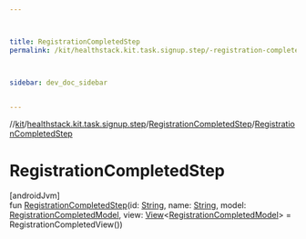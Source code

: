```yaml
---



title: RegistrationCompletedStep
permalink: /kit/healthstack.kit.task.signup.step/-registration-completed-step/-registration-completed-step.html



sidebar: dev_doc_sidebar


---
```




//[kit](/kit.html)/[healthstack.kit.task.signup.step](../index.html)/[RegistrationCompletedStep](index.html)/[RegistrationCompletedStep](-registration-completed-step.html)



# RegistrationCompletedStep



[androidJvm]\
fun [RegistrationCompletedStep](-registration-completed-step.html)(id: [String](https://kotlinlang.org/api/latest/jvm/stdlib/kotlin/-string/index.html), name: [String](https://kotlinlang.org/api/latest/jvm/stdlib/kotlin/-string/index.html), model: [RegistrationCompletedModel](../../healthstack.kit.task.signup.model/-registration-completed-model/index.html), view: [View](../../healthstack.kit.task.base/-view/index.html)&lt;[RegistrationCompletedModel](../../healthstack.kit.task.signup.model/-registration-completed-model/index.html)&gt; = RegistrationCompletedView())






